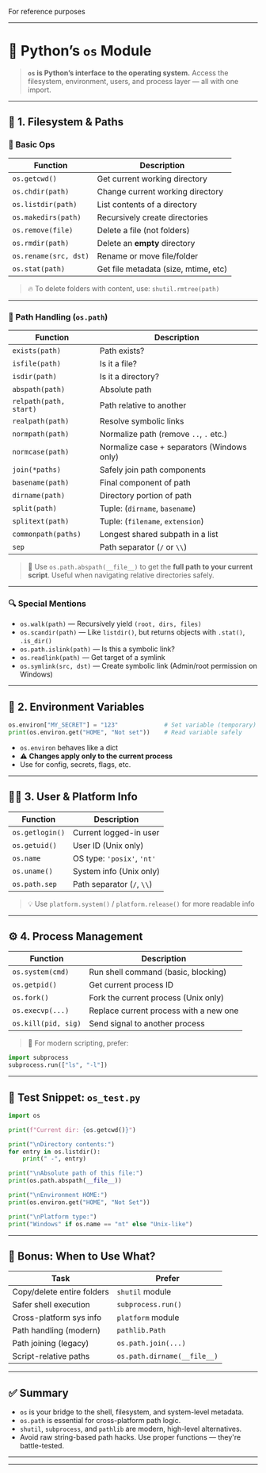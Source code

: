 For reference purposes

---

# 🌌 Python’s `os` Module

> **`os` is Python’s interface to the operating system.**
> Access the filesystem, environment, users, and process layer — all with one import.

---

## 📁 1. Filesystem & Paths

### 🔹 Basic Ops

| Function              | Description                          |
| --------------------- | ------------------------------------ |
| `os.getcwd()`         | Get current working directory        |
| `os.chdir(path)`      | Change current working directory     |
| `os.listdir(path)`    | List contents of a directory         |
| `os.makedirs(path)`   | Recursively create directories       |
| `os.remove(file)`     | Delete a file (not folders)          |
| `os.rmdir(path)`      | Delete an **empty** directory        |
| `os.rename(src, dst)` | Rename or move file/folder           |
| `os.stat(path)`       | Get file metadata (size, mtime, etc) |

> 🔥 To delete folders with content, use:
> `shutil.rmtree(path)`

---

### 🔹 Path Handling (`os.path`)

| Function               | Description                                |
| ---------------------- | ------------------------------------------ |
| `exists(path)`         | Path exists?                               |
| `isfile(path)`         | Is it a file?                              |
| `isdir(path)`          | Is it a directory?                         |
| `abspath(path)`        | Absolute path                              |
| `relpath(path, start)` | Path relative to another                   |
| `realpath(path)`       | Resolve symbolic links                     |
| `normpath(path)`       | Normalize path (remove `..`, `.` etc.)     |
| `normcase(path)`       | Normalize case + separators (Windows only) |
| `join(*paths)`         | Safely join path components                |
| `basename(path)`       | Final component of path                    |
| `dirname(path)`        | Directory portion of path                  |
| `split(path)`          | Tuple: (`dirname`, `basename`)             |
| `splitext(path)`       | Tuple: (`filename`, `extension`)           |
| `commonpath(paths)`    | Longest shared subpath in a list           |
| `sep`                  | Path separator (`/` or `\\`)               |

> 🔧 Use `os.path.abspath(__file__)` to get the **full path to your current script**.
> Useful when navigating relative directories safely.

---

### 🔍 Special Mentions

* `os.walk(path)` — Recursively yield `(root, dirs, files)`
* `os.scandir(path)` — Like `listdir()`, but returns objects with `.stat()`, `.is_dir()`
* `os.path.islink(path)` — Is this a symbolic link?
* `os.readlink(path)` — Get target of a symlink
* `os.symlink(src, dst)` — Create symbolic link (Admin/root permission on Windows)

---

## 🌱 2. Environment Variables

```python
os.environ["MY_SECRET"] = "123"             # Set variable (temporary)
print(os.environ.get("HOME", "Not set"))    # Read variable safely
```

* `os.environ` behaves like a dict
* ⚠️ **Changes apply only to the current process**
* Use for config, secrets, flags, etc.

---

## 🧑‍💻 3. User & Platform Info

| Function        | Description                |
| --------------- | -------------------------- |
| `os.getlogin()` | Current logged-in user     |
| `os.getuid()`   | User ID (Unix only)        |
| `os.name`       | OS type: `'posix'`, `'nt'` |
| `os.uname()`    | System info (Unix only)    |
| `os.path.sep`   | Path separator (`/`, `\\`) |

> 💡 Use `platform.system()` / `platform.release()` for more readable info

---

## ⚙️ 4. Process Management

| Function            | Description                            |
| ------------------- | -------------------------------------- |
| `os.system(cmd)`    | Run shell command (basic, blocking)    |
| `os.getpid()`       | Get current process ID                 |
| `os.fork()`         | Fork the current process (Unix only)   |
| `os.execvp(...)`    | Replace current process with a new one |
| `os.kill(pid, sig)` | Send signal to another process         |

> 🛑 For modern scripting, prefer:

```python
import subprocess
subprocess.run(["ls", "-l"])
```

---

## 🧪 Test Snippet: `os_test.py`

```python
import os

print(f"Current dir: {os.getcwd()}")

print("\nDirectory contents:")
for entry in os.listdir():
    print(" -", entry)

print("\nAbsolute path of this file:")
print(os.path.abspath(__file__))

print("\nEnvironment HOME:")
print(os.environ.get("HOME", "Not Set"))

print("\nPlatform type:")
print("Windows" if os.name == "nt" else "Unix-like")
```

---

## 🧩 Bonus: When to Use What?

| Task                       | Prefer                      |
| -------------------------- | --------------------------- |
| Copy/delete entire folders | `shutil` module             |
| Safer shell execution      | `subprocess.run()`          |
| Cross-platform sys info    | `platform` module           |
| Path handling (modern)     | `pathlib.Path`              |
| Path joining (legacy)      | `os.path.join(...)`         |
| Script-relative paths      | `os.path.dirname(__file__)` |

---

## ✅ Summary

* `os` is your bridge to the shell, filesystem, and system-level metadata.
* `os.path` is essential for cross-platform path logic.
* `shutil`, `subprocess`, and `pathlib` are modern, high-level alternatives.
* Avoid raw string-based path hacks. Use proper functions — they're battle-tested.

---
---
